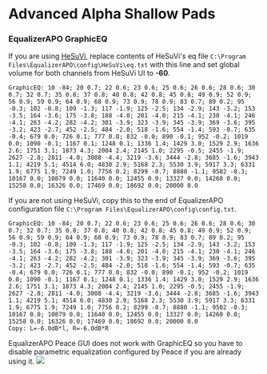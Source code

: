 # Advanced Alpha Shallow Pads
### EqualizerAPO GraphicEQ
If you are using [HeSuVi](https://sourceforge.net/projects/hesuvi/), replace contents of HeSuVi's eq file `C:\Program Files\EqualizerAPO\config\HeSuVi\eq.txt` with this line and set global volume for both channels from HeSuVi UI to **-60**.
```
GraphicEQ: 10 -84; 20 0.7; 22 0.6; 23 0.6; 25 0.6; 26 0.6; 28 0.6; 30 0.7; 32 0.7; 35 0.8; 37 0.8; 40 0.8; 42 0.8; 45 0.8; 49 0.9; 52 0.9; 56 0.9; 59 0.9; 64 0.9; 68 0.9; 73 0.9; 78 0.9; 83 0.7; 89 0.2; 95 -0.3; 102 -0.8; 109 -1.3; 117 -1.9; 125 -2.5; 134 -2.9; 143 -3.2; 153 -3.5; 164 -3.6; 175 -3.8; 188 -4.0; 201 -4.0; 215 -4.1; 230 -4.1; 246 -4.1; 263 -4.2; 282 -4.2; 301 -3.9; 323 -3.9; 345 -3.9; 369 -3.6; 395 -3.2; 423 -2.7; 452 -2.5; 484 -2.0; 518 -1.6; 554 -1.4; 593 -0.7; 635 -0.4; 679 0.0; 726 0.1; 777 0.0; 832 -0.0; 890 -0.1; 952 -0.2; 1019 0.0; 1090 -0.1; 1167 0.1; 1248 0.1; 1336 1.4; 1429 3.0; 1529 2.9; 1636 2.6; 1751 3.1; 1873 4.3; 2004 2.4; 2145 1.0; 2295 -0.5; 2455 -1.9; 2627 -2.8; 2811 -4.0; 3008 -4.4; 3219 -3.6; 3444 -2.8; 3685 -1.6; 3943 1.1; 4219 5.1; 4514 6.0; 4830 2.9; 5168 2.3; 5530 3.9; 5917 3.3; 6331 1.9; 6775 1.9; 7249 1.0; 7756 0.2; 8299 -0.7; 8880 -1.1; 9502 -0.3; 10167 0.0; 10879 0.0; 11640 0.0; 12455 0.0; 13327 0.0; 14260 0.0; 15258 0.0; 16326 0.0; 17469 0.0; 18692 0.0; 20000 0.0
```
If you are not using HeSuVi, copy this to the end of EqualizerAPO configuration file `C:\Program Files\EqualizerAPO\config\config.txt`.
```
GraphicEQ: 10 -84; 20 0.7; 22 0.6; 23 0.6; 25 0.6; 26 0.6; 28 0.6; 30 0.7; 32 0.7; 35 0.8; 37 0.8; 40 0.8; 42 0.8; 45 0.8; 49 0.9; 52 0.9; 56 0.9; 59 0.9; 64 0.9; 68 0.9; 73 0.9; 78 0.9; 83 0.7; 89 0.2; 95 -0.3; 102 -0.8; 109 -1.3; 117 -1.9; 125 -2.5; 134 -2.9; 143 -3.2; 153 -3.5; 164 -3.6; 175 -3.8; 188 -4.0; 201 -4.0; 215 -4.1; 230 -4.1; 246 -4.1; 263 -4.2; 282 -4.2; 301 -3.9; 323 -3.9; 345 -3.9; 369 -3.6; 395 -3.2; 423 -2.7; 452 -2.5; 484 -2.0; 518 -1.6; 554 -1.4; 593 -0.7; 635 -0.4; 679 0.0; 726 0.1; 777 0.0; 832 -0.0; 890 -0.1; 952 -0.2; 1019 0.0; 1090 -0.1; 1167 0.1; 1248 0.1; 1336 1.4; 1429 3.0; 1529 2.9; 1636 2.6; 1751 3.1; 1873 4.3; 2004 2.4; 2145 1.0; 2295 -0.5; 2455 -1.9; 2627 -2.8; 2811 -4.0; 3008 -4.4; 3219 -3.6; 3444 -2.8; 3685 -1.6; 3943 1.1; 4219 5.1; 4514 6.0; 4830 2.9; 5168 2.3; 5530 3.9; 5917 3.3; 6331 1.9; 6775 1.9; 7249 1.0; 7756 0.2; 8299 -0.7; 8880 -1.1; 9502 -0.3; 10167 0.0; 10879 0.0; 11640 0.0; 12455 0.0; 13327 0.0; 14260 0.0; 15258 0.0; 16326 0.0; 17469 0.0; 18692 0.0; 20000 0.0
Copy: L=-6.0dB*l, R=-6.0dB*R
```
EqualizerAPO Peace GUI does not work with GraphicEQ so you have to disable parametric equalization configured by Peace if you are already using it.
![](https://raw.githubusercontent.com/jaakkopasanen/AutoEq/master/results/Headphone.com/innerfidelity/onear/Advanced%20Alpha%20Shallow%20Pads/Advanced%20Alpha%20Shallow%20Pads.png)
